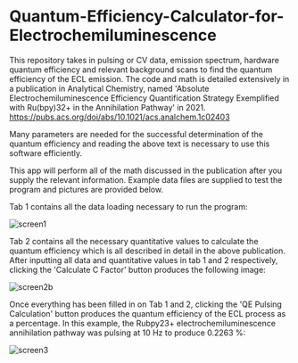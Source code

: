# Quantum-Efficiency-Calculator-for-Electrochemiluminescence
This repository takes in pulsing or CV data, emission spectrum, hardware quantum efficiency and relevant background scans to find the quantum efficiency of the ECL emission.
The code and math is detailed extensively in a publication in Analytical Chemistry, named 'Absolute Electrochemiluminescence Efficiency Quantification Strategy Exemplified with Ru(bpy)32+ in the Annihilation Pathway' in 2021. https://pubs.acs.org/doi/abs/10.1021/acs.analchem.1c02403

Many parameters are needed for the successful determination of the quantum efficiency and reading the above text is necessary to use this software efficiently.

This app will perform all of the math discussed in the publication after you supply the relevant information. Example data files are supplied to test the program and pictures are provided below.

Tab 1 contains all the data loading necessary to run the program:

![screen1](https://github.com/user-attachments/assets/c8df281e-2122-4313-b66a-4e6d16b8960c)

Tab 2 contains all the necessary quantitative values to calculate the quantum efficiency which is all described in detail in the above publication. After inputting all data and quantitative values in tab 1 and 2 respectively, clicking the 'Calculate C Factor' button produces the following image:

![screen2b](https://github.com/user-attachments/assets/73c83507-dbfc-444d-a7a8-93c6e9abd5fb)

Once everything has been filled in on Tab 1 and 2, clicking the 'QE Pulsing Calculation' button produces the quantum efficiency of the ECL process as a percentage. In this example, the Rubpy23+ electrochemiluminescence annihilation pathway was pulsing at 10 Hz to produce 0.2263 %:

![screen3](https://github.com/user-attachments/assets/4bfcf4e1-3390-4a0c-895f-874529cd37ff)
